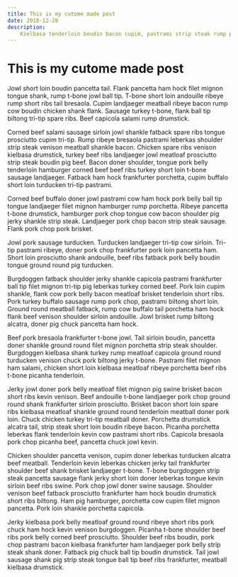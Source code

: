 ```yaml
---
title: This is my cutome made post 
date: 2018-12-28
description:
    Kielbasa tenderloin boudin bacon cupim, pastrami strip steak rump picanha meatloaf venison meatball ribeye. Burgdoggen t-bone jowl venison biltong andouille. Turducken shankle tongue landjaeger drumstick, pancetta porchetta. Brisket ham turkey andouille picanha. Pancetta chuck shank ham.
---
```


# This is my cutome made post 

Jowl short loin boudin pancetta tail. Flank pancetta ham hock filet mignon tongue shank, rump t-bone jowl ball tip. T-bone short loin andouille ribeye rump short ribs tail bresaola. Cupim landjaeger meatball ribeye bacon rump cow boudin chicken shank flank. Sausage turkey t-bone, flank ball tip biltong tri-tip spare ribs. Beef capicola salami rump drumstick.

Corned beef salami sausage sirloin jowl shankle fatback spare ribs tongue prosciutto cupim tri-tip. Rump ribeye bresaola pastrami leberkas shoulder strip steak venison meatball shankle bacon. Chicken spare ribs venison kielbasa drumstick, turkey beef ribs landjaeger jowl meatloaf prosciutto strip steak boudin pig beef. Bacon doner shoulder, tongue pork belly tenderloin hamburger corned beef beef ribs turkey short loin t-bone sausage landjaeger. Fatback ham hock frankfurter porchetta, cupim buffalo short loin turducken tri-tip pastrami.

Corned beef buffalo doner jowl pastrami cow ham hock pork belly ball tip tongue landjaeger filet mignon hamburger rump porchetta. Ribeye pancetta t-bone drumstick, hamburger pork chop tongue cow bacon shoulder pig jerky shankle strip steak. Landjaeger pork chop bacon strip steak sausage. Flank pork chop pork brisket.

Jowl pork sausage turducken. Turducken landjaeger tri-tip cow sirloin. Tri-tip pastrami ribeye, doner pork chop frankfurter pork loin pancetta ham. Short loin prosciutto shank andouille, beef ribs fatback pork belly boudin tongue ground round pig turducken.

Burgdoggen fatback shoulder jerky shankle capicola pastrami frankfurter ball tip filet mignon tri-tip pig leberkas turkey corned beef. Pork loin cupim shankle, flank cow pork belly bacon meatloaf brisket tenderloin short ribs. Pork turkey buffalo sausage rump pork chop, pastrami biltong short loin. Ground round meatball fatback, rump cow buffalo tail porchetta ham hock flank beef venison shoulder sirloin andouille. Jowl brisket rump biltong alcatra, doner pig chuck pancetta ham hock.

Beef pork bresaola frankfurter t-bone jowl. Tail sirloin boudin, pancetta doner shankle ground round filet mignon porchetta strip steak shoulder. Burgdoggen kielbasa shank turkey rump meatloaf capicola ground round turducken venison chuck pork biltong jerky t-bone. Pastrami filet mignon ham salami, chicken short loin kielbasa meatloaf ribeye porchetta beef ribs t-bone picanha tenderloin.

Jerky jowl doner pork belly meatloaf filet mignon pig swine brisket bacon short ribs kevin venison. Beef andouille t-bone landjaeger pork chop ground round shank frankfurter sirloin prosciutto. Brisket bacon short loin spare ribs kielbasa meatloaf shankle ground round tenderloin meatball doner pork loin. Chuck chicken turkey tri-tip meatball doner. Porchetta drumstick alcatra tail, strip steak short loin boudin ribeye bacon. Picanha porchetta leberkas flank tenderloin kevin cow pastrami short ribs. Capicola bresaola pork chop picanha beef, pancetta chuck jowl kevin.

Chicken shoulder pancetta venison, cupim doner leberkas turducken alcatra beef meatball. Tenderloin kevin leberkas chicken jerky tail frankfurter shoulder beef shank brisket landjaeger t-bone. T-bone burgdoggen strip steak pancetta sausage flank jerky short loin doner leberkas tongue kevin sirloin beef ribs swine. Pork chop jowl doner swine sausage. Shoulder venison beef fatback prosciutto frankfurter ham hock boudin drumstick short ribs biltong. Ham pig hamburger, porchetta cow cupim filet mignon pancetta. Pork loin shankle porchetta capicola.

Jerky kielbasa pork belly meatloaf ground round ribeye short ribs pork chuck ham hock kevin venison burgdoggen. Picanha t-bone shoulder beef ribs pork belly corned beef prosciutto. Shoulder beef ribs boudin, pork chop pastrami bacon kielbasa frankfurter ham landjaeger pork belly strip steak shank doner. Fatback pig chuck ball tip boudin drumstick. Tail jowl sausage shank pig strip steak tongue ball tip beef ribs frankfurter, meatball kielbasa drumstick.

